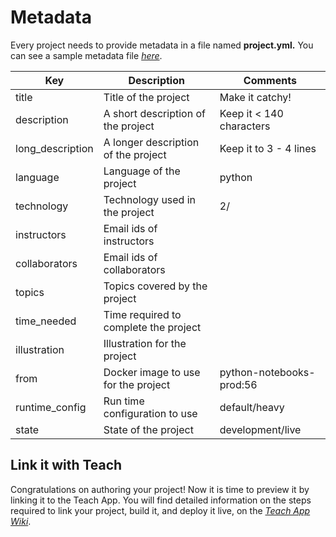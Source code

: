# Metadata

Every project needs to provide metadata in a file named **project.yml.** You can see a sample metadata file [*here*](https://github.com/datacamp/projects-babynames/blob/master/project.yml).

| **Key**           | **Description**                       | **Comments**                |
|-------------------|---------------------------------------|-----------------------------|
| title             | Title of the project                  | Make it catchy!             |
| description       | A short description of the project    | Keep it &lt; 140 characters |
| long\_description | A longer description of the project   | Keep it to 3 - 4 lines      |
| language          | Language of the project               | python                      |
| technology        | Technology used in the project        | 2/                          |
| instructors       | Email ids of instructors              |                             |
| collaborators     | Email ids of collaborators            |                             |
| topics            | Topics covered by the project         |                             |
| time\_needed      | Time required to complete the project |                             |
| illustration      | Illustration for the project          |                             |
| from              | Docker image to use for the project   | python-notebooks-prod:56    |
| runtime\_config   | Run time configuration to use         | default/heavy               |
| state             | State of the project                  | development/live 


## Link it with Teach

Congratulations on authoring your project! Now it is time to preview it by linking it to the Teach App. You will find detailed information on the steps required to link your project, build it, and deploy it live, on the [*Teach App Wiki*](https://github.com/datacamp/teach-app/wiki/Projects-Workflow).
